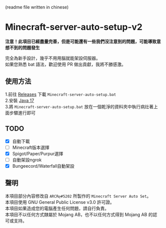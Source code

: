 (readme file written in chinese)
# Minecraft-server-auto-setup-v2
**注意！此項目已經盡量完善，但是可能還有一些我們沒注意到的問題，可能導致意想不到的問題發生**  
  
   
完全為新手設計，幾乎不用用腦就能架設伺服器。  
如果您熟悉 bat 語法，歡迎使用 PR 做出貢獻，我將不勝感激。
## 使用方法
1.前往 [Releases](https://github.com/MagicTeaMC/Minecraft-server-auto-setup/releases/) 下載 `Minecraft-server-auto-setup.bat`  
2.安裝 [Java 17](https://github.com/adoptium/temurin17-binaries/releases/download/jdk-17.0.6%2B10/OpenJDK17U-jdk_x64_windows_hotspot_17.0.6_10.msi)  
3.將 `Minecraft-server-auto-setup.bat` 放在一個乾淨的資料夾中執行病灶著上面步驟進行即可
## TODO
- [x] 自動下載
- [ ] Minecraft版本選擇
- [x] Spigot/Paper/Purpur選擇
- [ ] 自動架設ngrok
- [x] Bungeecord/Waterfall自動架設
## 聲明
本項目部分內容修改自 `ARCRღ#5202` 所製作的 `Minecraft Server Auto Set`。  
本項目使用 GNU General Public License v3.0 許可證。  
本項目如果造成您的電腦產生任何問題，請自行負責。  
本項目不以任何方式隸屬於 Mojang AB，也不以任何方式得到 Mojang AB 的認可或支持。
